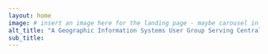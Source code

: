 ```yaml
---
layout: home
image: # insert an image here for the landing page - maybe carousel in js?
alt_title: "A Geographic Information Systems User Group Serving Central Texas"
sub_title:
---
```

